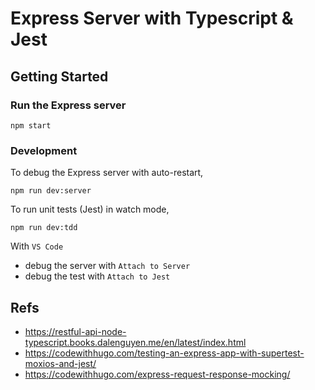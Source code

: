 # Express Server with Typescript & Jest

## Getting Started

### Run the Express server
```
npm start
```

### Development

To debug the Express server with auto-restart,
```
npm run dev:server
```

To run unit tests (Jest) in watch mode,
```
npm run dev:tdd
```

With `VS Code`
- debug the server with `Attach to Server` 
- debug the test with `Attach to Jest`


## Refs
- https://restful-api-node-typescript.books.dalenguyen.me/en/latest/index.html
- https://codewithhugo.com/testing-an-express-app-with-supertest-moxios-and-jest/
- https://codewithhugo.com/express-request-response-mocking/

